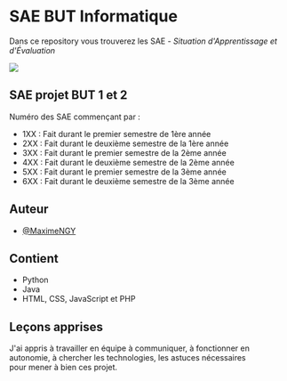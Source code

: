
# SAE BUT Informatique

Dans ce repository vous trouverez les SAE - *Situation d'Apprentissage et d'Évaluation*

![](https://upload.wikimedia.org/wikipedia/fr/8/84/Uspn.png)




## SAE projet BUT 1 et 2

Numéro des SAE commençant par : 

* 1XX : Fait durant le premier semestre de 1ère année  
* 2XX : Fait durant le deuxième semestre de la 1ère année  
* 3XX : Fait durant le premier semestre de la 2ème année  
* 4XX : Fait durant le deuxième semestre de la 2ème année  
* 5XX : Fait durant le premier semestre de la 3ème année  
* 6XX : Fait durant le deuxième semestre de la 3ème année  
## Auteur

- [@MaximeNGY](https://www.github.com/MaximeNGY)


## Contient

- Python
- Java
- HTML, CSS, JavaScript et PHP


## Leçons apprises

J'ai appris à travailler en équipe à communiquer, à fonctionner en autonomie, à chercher les technologies, les astuces nécessaires  
pour mener à bien ces projet.  
